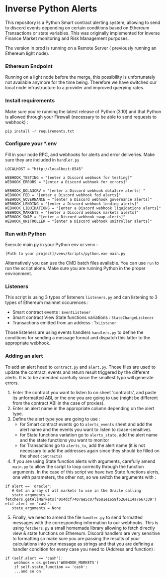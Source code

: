 # Inverse Python Alerts

This repository is a Python Smart contract alerting system, allowing to send to discord events depending on certain
conditions based on Ethereum Transactions or state variables.
This was originally implemented for Inverse Finance Market monitoring and Risk Management purposes.

The version in prod is running on a Remote Server ( previously running an Ethereum light node).

### Ethereum Endpoint

Running on a light node before the merge, this possibility is unfortunately not available anymore for the time being. 
Therefore we have switched our local node infrastructure to a provider and improved querying rates.

### Install requirements

Make sure you're running the latest release of Python (3.10) and that Python is allowed through your Firewall (necessary
to be able to send requests to webhook) :

`pip install -r requirements.txt`

### Configure your *.env

Fill in your node RPC, and webhooks for alerts and error deliveries. Make sure they are included in `handler.py`

```
LOCALHOST = "http://localhost:8545"

WEBHOOK_TESTING = "[enter a Discord webhook for testing]"
WEBHOOK_ERRORS = "[enter a Discord webhook for errors]"

WEBHOOK_DOLA3CRV = "[enter a Discord webhook dola3crv alerts] "
WEBHOOK_FED = "[enter a Discord webhook fed alerts]"
WEBHOOK_GOVERNANCE = "[enter a Discord webhook governance alerts]"
WEBHOOK_LENDING = "[enter a Discord webhook lending alerts]"
WEBHOOK_LIQUIDATIONS = "[enter a Discord webhook liquidations alerts]"
WEBHOOK_MARKETS = "[enter a Discord webhook markets alerts]"
WEBHOOK_SWAP = "[enter a Discord webhook swap alerts]"
WEBHOOK_UNITROLLER = "[enter a Discord webhook unitroller alerts]"
```

### Run with Python

Execute main.py in your Python env or venv :

`[Path to your project]/venv/Scripts/python.exe main.py`

Alternatively you can use the CMD batch files available. You can use `run` to run the script alone.
Make sure you are running Python in the proper environment.

### Listeners

This script is using 3 types of listeners `listeners.py` and can listening to 3 types of Ethereum mainnet occurences :

- Smart contract events : `EventListener`
- Smart contract View State functions variations : `StateChangeListener`
- Transactions emitted from an address : `TxListener`

Those listeners are using events handlers `handlers.py` to define the conditions for  sending a message format and 
dispatch this latter to the appropriate webhook.

### Adding an alert

To add an alert head to `contract.py` and `alert.py`. Those files are used to update the contract, events and return result triggered by
the different alerts.
It is to be amended carefully since the smallest typo will generate errors.

1. Enter the contract you want to listen to on sheet 'contracts', and paste its unformatted ABI, or the one you are
   going to use (might be different from the contract ABI in the case of proxies).
2. Enter an alert name in the appropriate column depending on the alert type.
3. Define the alert type you are going to use :
    - for Smart contract events go to `alerts_events` sheet and add the alert name and the events you want to listen
      to (case-sensitive).
    - for State functions variation go to `alerts_state`, add the alert name and the state functions you want to monitor
    - for Transactions go to `alerts_tx`, add the alert name (it is not necessary to add the addresses again since they
      should be filled on the sheet `contracts`)
4. If you are using State function alerts with arguments, carefully amend `main.py` to allow the script to loop
   correctly through the function arguments.
   In the case of this script we have two State functions alerts, one with parameters, the other not, so we switch the
   arguments with :

```
if alert == 'oracle':
   # Get an array of all markets to use in the Oracle calling
   state_arguments = fetchers.getAllMarkets('0x4dcf7407ae5c07f8681e1659f626e114a7667339')
elif alert == 'cash':
   state_arguments = None
```

5. Finally, we need to amend the file `handler.py` to send formatted messages with the corresponding information to our
   webhooks.
   This is using `fetchers.py` a small homemade library allowing to fetch directly view & state functions on Ethereum.
   Discord handlers are very sensitive to formatting so make sure you are passing the results of your calculations into
   your  message as strings and that you are defining a handler condition for every case you need to (Address and function) :

```
if (self.alert == 'cash'):
    webhook = os.getenv('WEBHOOK_MARKETS')
    if self.state_function == 'cash':
    ...and so on
```
   